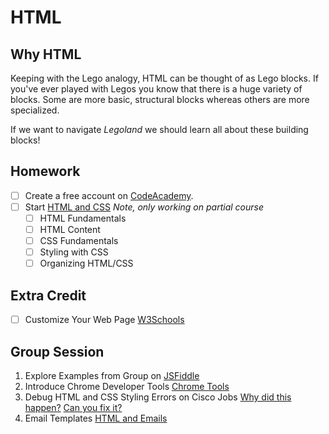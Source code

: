 # HTML

## Why HTML
Keeping with the Lego analogy, HTML can be thought of as Lego blocks. If you've ever played with Legos you know that
there is a huge variety of blocks. Some are more basic, structural blocks whereas others are more specialized.

If we want to navigate *Legoland* we should learn all about these building blocks!

## Homework
- [ ] Create a free account on [CodeAcademy](https://www.codecademy.com).
- [ ] Start [HTML and CSS](https://www.codecademy.com/learn/learn-html-css) *Note, only working on partial course*
    - [ ] HTML Fundamentals
    - [ ] HTML Content
    - [ ] CSS Fundamentals
    - [ ] Styling with CSS
    - [ ] Organizing HTML/CSS
       
## Extra Credit
- [ ] Customize Your Web Page [W3Schools](https://www.w3schools.com/html/tryit.asp?filename=tryhtml_default)

## Group Session
1. Explore Examples from Group on [JSFiddle](https://www.w3schools.com/html/tryit.asp?filename=tryhtml_default)
2. Introduce Chrome Developer Tools [Chrome Tools](https://developer.chrome.com/devtools)
3. Debug HTML and CSS Styling Errors on Cisco Jobs [Why did this happen?](https://jsfiddle.net/estasney/h5r7xkz4/) [Can you fix it?](https://jsfiddle.net/estasney/n8yjsbhk/4/)
4. Email Templates [HTML and Emails](https://jsfiddle.net/estasney/3ba3yna6/)





